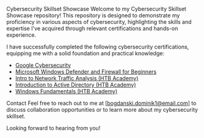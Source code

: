 Cybersecurity Skillset Showcase
Welcome to my Cybersecurity Skillset Showcase repository! This repository is designed to demonstrate my proficiency in various aspects of cybersecurity, highlighting the skills and expertise I've acquired through relevant certifications and hands-on experience.

I have successfully completed the following cybersecurity certifications, equipping me with a solid foundation and practical knowledge:

- [Google Cybersecurity](https://github.com/DBvagabond/Cybersecurity-Portfolio/blob/main/CERTIFICATES/Google%20Cybersecurity.md)
- [Microsoft Windows Defender and Firewall for Beginners](https://github.com/DBvagabond/Cybersecurity-Portfolio/blob/main/CERTIFICATES/Microsoft%20Windows%20Defender%20and%20Firewall.md)
- [Intro to Network Traffic Analysis (HTB Academy)](https://github.com/DBvagabond/Cybersecurity-Portfolio/blob/main/CERTIFICATES/Intro%20to%20Network%20Traffic%20Analysis%20(HTB%20Academy))
- [Introduction to Active Directory (HTB Academy)](https://github.com/DBvagabond/Cybersecurity-Portfolio/blob/main/CERTIFICATES/Introduction%20to%20Active%20Directory%20(HTB%20Academy).md)
- [Windows Fundamentals (HTB Academy)]()

Contact
Feel free to reach out to me at [bogdanski.dominik1@email.com] to discuss collaboration opportunities or to learn more about my cybersecurity skillset.

Looking forward to hearing from you!
